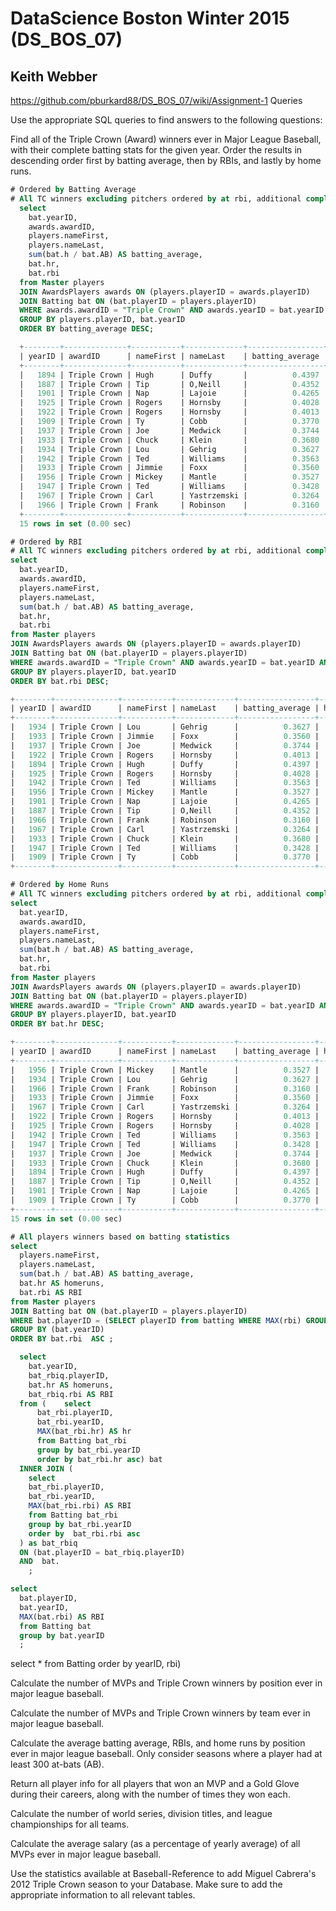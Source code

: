 # DataScience Boston Winter 2015 (DS_BOS_07)
## Keith Webber
https://github.com/pburkard88/DS_BOS_07/wiki/Assignment-1
Queries

Use the appropriate SQL queries to find answers to the following questions:

Find all of the Triple Crown (Award) winners ever in Major League Baseball, with their complete batting stats for the given year. Order the results in descending order first by batting average, then by RBIs, and lastly by home runs.

```sql
# Ordered by Batting Average
# All TC winners excluding pitchers ordered by at rbi, additional complete stats omitted for brevity
  select
    bat.yearID,
    awards.awardID,
    players.nameFirst,
    players.nameLast,
    sum(bat.h / bat.AB) AS batting_average,
    bat.hr,
    bat.rbi
  from Master players
  JOIN AwardsPlayers awards ON (players.playerID = awards.playerID)
  JOIN Batting bat ON (bat.playerID = players.playerID)
  WHERE awards.awardID = "Triple Crown" AND awards.yearID = bat.yearID AND  bat.ab >= 502
  GROUP BY players.playerID, bat.yearID
  ORDER BY batting_average DESC;

  +--------+--------------+-----------+-------------+-----------------+------+------+
  | yearID | awardID      | nameFirst | nameLast    | batting_average | hr   | rbi  |
  +--------+--------------+-----------+-------------+-----------------+------+------+
  |   1894 | Triple Crown | Hugh      | Duffy       |          0.4397 |   18 |  145 |
  |   1887 | Triple Crown | Tip       | O,Neill     |          0.4352 |   14 |  123 |
  |   1901 | Triple Crown | Nap       | Lajoie      |          0.4265 |   14 |  125 |
  |   1925 | Triple Crown | Rogers    | Hornsby     |          0.4028 |   39 |  143 |
  |   1922 | Triple Crown | Rogers    | Hornsby     |          0.4013 |   42 |  152 |
  |   1909 | Triple Crown | Ty        | Cobb        |          0.3770 |    9 |  107 |
  |   1937 | Triple Crown | Joe       | Medwick     |          0.3744 |   31 |  154 |
  |   1933 | Triple Crown | Chuck     | Klein       |          0.3680 |   28 |  120 |
  |   1934 | Triple Crown | Lou       | Gehrig      |          0.3627 |   49 |  165 |
  |   1942 | Triple Crown | Ted       | Williams    |          0.3563 |   36 |  137 |
  |   1933 | Triple Crown | Jimmie    | Foxx        |          0.3560 |   48 |  163 |
  |   1956 | Triple Crown | Mickey    | Mantle      |          0.3527 |   52 |  130 |
  |   1947 | Triple Crown | Ted       | Williams    |          0.3428 |   32 |  114 |
  |   1967 | Triple Crown | Carl      | Yastrzemski |          0.3264 |   44 |  121 |
  |   1966 | Triple Crown | Frank     | Robinson    |          0.3160 |   49 |  122 |
  +--------+--------------+-----------+-------------+-----------------+------+------+
  15 rows in set (0.00 sec)


```

  ```sql
  # Ordered by RBI
  # All TC winners excluding pitchers ordered by at rbi, additional complete stats omitted for brevity
  select
    bat.yearID,
    awards.awardID,
    players.nameFirst,
    players.nameLast,
    sum(bat.h / bat.AB) AS batting_average,
    bat.hr,
    bat.rbi
  from Master players
  JOIN AwardsPlayers awards ON (players.playerID = awards.playerID)
  JOIN Batting bat ON (bat.playerID = players.playerID)
  WHERE awards.awardID = "Triple Crown" AND awards.yearID = bat.yearID AND  bat.ab >= 502
  GROUP BY players.playerID, bat.yearID
  ORDER BY bat.rbi DESC;

  +--------+--------------+-----------+-------------+-----------------+------+------+
  | yearID | awardID      | nameFirst | nameLast    | batting_average | hr   | rbi  |
  +--------+--------------+-----------+-------------+-----------------+------+------+
  |   1934 | Triple Crown | Lou       | Gehrig      |          0.3627 |   49 |  165 |
  |   1933 | Triple Crown | Jimmie    | Foxx        |          0.3560 |   48 |  163 |
  |   1937 | Triple Crown | Joe       | Medwick     |          0.3744 |   31 |  154 |
  |   1922 | Triple Crown | Rogers    | Hornsby     |          0.4013 |   42 |  152 |
  |   1894 | Triple Crown | Hugh      | Duffy       |          0.4397 |   18 |  145 |
  |   1925 | Triple Crown | Rogers    | Hornsby     |          0.4028 |   39 |  143 |
  |   1942 | Triple Crown | Ted       | Williams    |          0.3563 |   36 |  137 |
  |   1956 | Triple Crown | Mickey    | Mantle      |          0.3527 |   52 |  130 |
  |   1901 | Triple Crown | Nap       | Lajoie      |          0.4265 |   14 |  125 |
  |   1887 | Triple Crown | Tip       | O,Neill     |          0.4352 |   14 |  123 |
  |   1966 | Triple Crown | Frank     | Robinson    |          0.3160 |   49 |  122 |
  |   1967 | Triple Crown | Carl      | Yastrzemski |          0.3264 |   44 |  121 |
  |   1933 | Triple Crown | Chuck     | Klein       |          0.3680 |   28 |  120 |
  |   1947 | Triple Crown | Ted       | Williams    |          0.3428 |   32 |  114 |
  |   1909 | Triple Crown | Ty        | Cobb        |          0.3770 |    9 |  107 |
  +--------+--------------+-----------+-------------+-----------------+------+------+
  ```

  ```sql
  # Ordered by Home Runs
  # All TC winners excluding pitchers ordered by at rbi, additional complete stats omitted for brevity
  select
    bat.yearID,
    awards.awardID,
    players.nameFirst,
    players.nameLast,
    sum(bat.h / bat.AB) AS batting_average,
    bat.hr,
    bat.rbi
  from Master players
  JOIN AwardsPlayers awards ON (players.playerID = awards.playerID)
  JOIN Batting bat ON (bat.playerID = players.playerID)
  WHERE awards.awardID = "Triple Crown" AND awards.yearID = bat.yearID AND  bat.ab >= 502
  GROUP BY players.playerID, bat.yearID
  ORDER BY bat.hr DESC;

  +--------+--------------+-----------+-------------+-----------------+------+------+
  | yearID | awardID      | nameFirst | nameLast    | batting_average | hr   | rbi  |
  +--------+--------------+-----------+-------------+-----------------+------+------+
  |   1956 | Triple Crown | Mickey    | Mantle      |          0.3527 |   52 |  130 |
  |   1934 | Triple Crown | Lou       | Gehrig      |          0.3627 |   49 |  165 |
  |   1966 | Triple Crown | Frank     | Robinson    |          0.3160 |   49 |  122 |
  |   1933 | Triple Crown | Jimmie    | Foxx        |          0.3560 |   48 |  163 |
  |   1967 | Triple Crown | Carl      | Yastrzemski |          0.3264 |   44 |  121 |
  |   1922 | Triple Crown | Rogers    | Hornsby     |          0.4013 |   42 |  152 |
  |   1925 | Triple Crown | Rogers    | Hornsby     |          0.4028 |   39 |  143 |
  |   1942 | Triple Crown | Ted       | Williams    |          0.3563 |   36 |  137 |
  |   1947 | Triple Crown | Ted       | Williams    |          0.3428 |   32 |  114 |
  |   1937 | Triple Crown | Joe       | Medwick     |          0.3744 |   31 |  154 |
  |   1933 | Triple Crown | Chuck     | Klein       |          0.3680 |   28 |  120 |
  |   1894 | Triple Crown | Hugh      | Duffy       |          0.4397 |   18 |  145 |
  |   1887 | Triple Crown | Tip       | O,Neill     |          0.4352 |   14 |  123 |
  |   1901 | Triple Crown | Nap       | Lajoie      |          0.4265 |   14 |  125 |
  |   1909 | Triple Crown | Ty        | Cobb        |          0.3770 |    9 |  107 |
  +--------+--------------+-----------+-------------+-----------------+------+------+
  15 rows in set (0.00 sec)


```

  ```sql
  # All players winners based on batting statistics
  select
    players.nameFirst,
    players.nameLast,
    sum(bat.h / bat.AB) AS batting_average,
    bat.hr AS homeruns,
    bat.rbi AS RBI
  from Master players
  JOIN Batting bat ON (bat.playerID = players.playerID)
  WHERE bat.playerID = (SELECT playerID from batting WHERE MAX(rbi) GROUP BY bat.yearID)
  GROUP BY (bat.yearID)
  ORDER BY bat.rbi  ASC ;
```
```sql
  select
    bat.yearID,
    bat_rbiq.playerID,
    bat.hr AS homeruns,
    bat_rbiq.rbi AS RBI
  from (    select
      bat_rbi.playerID,
      bat_rbi.yearID,
      MAX(bat_rbi.hr) AS hr
      from Batting bat_rbi
      group by bat_rbi.yearID
      order by bat_rbi.hr asc) bat
  INNER JOIN (
    select
    bat_rbi.playerID,
    bat_rbi.yearID,
    MAX(bat_rbi.rbi) AS RBI
    from Batting bat_rbi
    group by bat_rbi.yearID
    order by  bat_rbi.rbi asc
  ) as bat_rbiq
  ON (bat.playerID = bat_rbiq.playerID)
  AND  bat.
    ;

```


```sql
select
  bat.playerID,
  bat.yearID,
  MAX(bat.rbi) AS RBI
  from Batting bat
  group by bat.yearID
  ;


```
select * from Batting order by yearID, rbi)

Calculate the number of MVPs and Triple Crown winners by position ever in major league baseball.

Calculate the number of MVPs and Triple Crown winners by team ever in major league baseball.

Calculate the average batting average, RBIs, and home runs by position ever in major league baseball. Only consider seasons where a player had at least 300 at-bats (AB).

Return all player info for all players that won an MVP and a Gold Glove during their careers, along with the number of times they won each.

Calculate the number of world series, division titles, and league championships for all teams.

Calculate the average salary (as a percentage of yearly average) of all MVPs ever in major league baseball.

Use the statistics available at Baseball-Reference to add Miguel Cabrera's 2012 Triple Crown season to your Database. Make sure to add the appropriate information to all relevant tables.